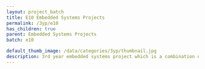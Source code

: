 ```yaml
---
layout: project_batch
title: E10 Embedded Systems Projects
permalink: /3yp/e10
has_children: true
parent: Embedded Systems Projects
batch: e10

default_thumb_image: /data/categories/3yp/thumbnail.jpg
description: 3rd year embedded systems project which is a combination of CO321, CO324 and CO325 courses
---
```

